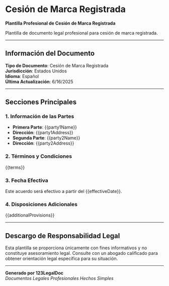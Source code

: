 # Cesión de Marca Registrada

**Plantilla Profesional de Cesión de Marca Registrada**

Plantilla de documento legal profesional para cesión de marca registrada.

---

## Información del Documento

**Tipo de Documento**: Cesión de Marca Registrada  
**Jurisdicción**: Estados Unidos  
**Idioma**: Español  
**Última Actualización**: 6/16/2025

---

## Secciones Principales

### 1. Información de las Partes
- **Primera Parte**: {{party1Name}}
- **Dirección**: {{party1Address}}
- **Segunda Parte**: {{party2Name}}  
- **Dirección**: {{party2Address}}

### 2. Términos y Condiciones
{{terms}}

### 3. Fecha Efectiva
Este acuerdo será efectivo a partir del {{effectiveDate}}.

### 4. Disposiciones Adicionales
{{additionalProvisions}}

---

## Descargo de Responsabilidad Legal

Esta plantilla se proporciona únicamente con fines informativos y no constituye asesoramiento legal. Consulte con un abogado calificado para obtener orientación legal específica para su situación.

---

**Generado por 123LegalDoc**  
*Documentos Legales Profesionales Hechos Simples*
